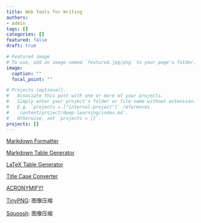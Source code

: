 ```yaml
---
title: Web Tools for Writing
authors:
- admin
tags: []
categories: []
featured: false
draft: true

# Featured image
# To use, add an image named `featured.jpg/png` to your page's folder. 
image:
  caption: ""
  focal_point: ""

# Projects (optional).
#   Associate this post with one or more of your projects.
#   Simply enter your project's folder or file name without extension.
#   E.g. `projects = ["internal-project"]` references 
#   `content/project/deep-learning/index.md`.
#   Otherwise, set `projects = []`.
projects: []
---
```



[Markdown Formatter](https://codebeautify.org/markdown-formatter)

[Markdown Table Generator](https://www.tablesgenerator.com/markdown_tables)

[LaTeX Table Generator](https://www.tablesgenerator.com/latex_tables)

[Title Case Converter](https://titlecaseconverter.com/)

[ACRONYMIFY!](http://acronymify.com/)

[TinyPNG](https://tinypng.com/): 图像压缩

[Squoosh](https://squoosh.app/): 图像压缩
